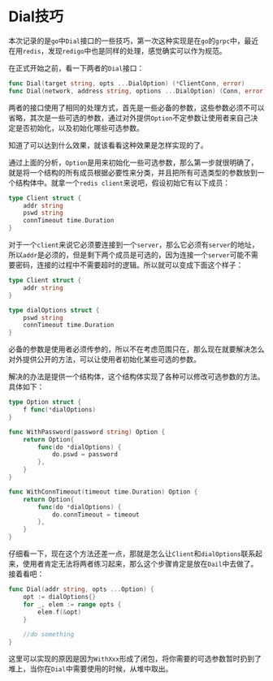 # Dial技巧

本次记录的是`go`中`Dial`接口的一些技巧，第一次这种实现是在`go`的`grpc`中，最近在用`redis`，发现`redigo`中也是同样的处理，感觉确实可以作为规范。

在正式开始之前，看一下两者的`Dial`接口：

```go
func Dial(target string, opts ...DialOption) (*ClientConn, error)
func Dial(network, address string, options ...DialOption) (Conn, error)
```

两者的接口使用了相同的处理方式，首先是一些必备的参数，这些参数必须不可以省略，其次是一些可选的参数，通过对外提供`Option`不定参数让使用者来自己决定是否初始化，以及初始化哪些可选参数。

知道了可以达到什么效果，就该看看这种效果是怎样实现的了。

通过上面的分析，`Option`是用来初始化一些可选参数，那么第一步就很明确了，就是将一个结构的所有成员根据必要性来分类，并且把所有可选类型的参数放到一个结构体中。就拿一个`redis client`来说吧，假设初始它有以下成员：

```go
type Client struct {
	addr string
	pswd string
	connTimeout time.Duration
}
```

对于一个`client`来说它必须要连接到一个`server`，那么它必须有`server`的地址，所以`addr`是必须的，但是剩下两个成员是可选的，因为连接一个`server`可能不需要密码，连接的过程中不需要超时的逻辑。所以就可以变成下面这个样子：

```go
type Client struct {
	addr string
}

type dialOptions struct {
    pswd string
    connTimeout time.Duration
}
```

必备的参数是使用者必须传参的，所以不在考虑范围只在，那么现在就要解决怎么对外提供公开的方法，可以让使用者初始化某些可选的参数。

解决的办法是提供一个结构体，这个结构体实现了各种可以修改可选参数的方法。具体如下：

```go
type Option struct {
	f func(*dialOptions)
}

func WithPassword(password string) Option {
    return Option{
        func(do *dialOptions) {
            do.pswd = password
        },
    }
}

func WithConnTimeout(timeout time.Duration) Option {
    return Option{
        func(do *dialOptions) {
            do.connTimeout = timeout
        },
    }
}
```

仔细看一下，现在这个方法还差一点，那就是怎么让`Client`和`dialOptions`联系起来，使用者肯定无法将两者练习起来，那么这个步骤肯定是放在`Dail`中去做了。接着看吧：

```go
func Dial(addr string, opts ...Option) {
    opt := dialOptions{}
    for _, elem := range opts {
        elem.f(&opt)
    }
    
    //do something
}
```

这里可以实现的原因是因为`WithXxx`形成了闭包，将你需要的可选参数暂时扔到了堆上，当你在`Dial`中需要使用的时候，从堆中取出。